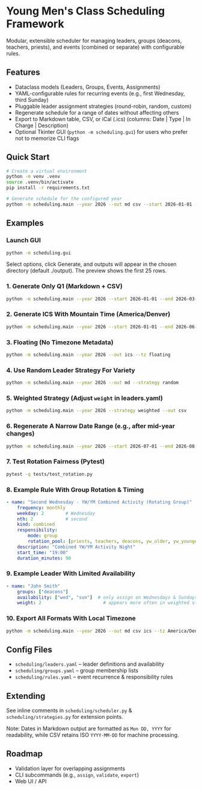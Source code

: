 # Young Men's Class Scheduling Framework

Modular, extensible scheduler for managing leaders, groups (deacons, teachers, priests), and events (combined or separate) with configurable rules.

## Features

* Dataclass models (Leaders, Groups, Events, Assignments)
* YAML-configurable rules for recurring events (e.g., first Wednesday, third Sunday)
* Pluggable leader assignment strategies (round-robin, random, custom)
* Regenerate schedule for a range of dates without affecting others
* Export to Markdown table, CSV, or iCal (.ics) (columns: Date | Type | In Charge | Description)
* Optional Tkinter GUI (`python -m scheduling.gui`) for users who prefer not to memorize CLI flags

## Quick Start

```bash
# Create a virtual environment
python -m venv .venv
source .venv/bin/activate
pip install -r requirements.txt

# Generate schedule for the configured year
python -m scheduling.main --year 2026 --out md csv --start 2026-01-01 --end 2026-12-31
```

## Examples

### Launch GUI

```bash
python -m scheduling.gui
```

Select options, click Generate, and outputs will appear in the chosen directory (default ./output). The preview shows the first 25 rows.

### 1. Generate Only Q1 (Markdown + CSV)

```bash
python -m scheduling.main --year 2026 --start 2026-01-01 --end 2026-03-31 --out md csv
```

### 2. Generate ICS With Mountain Time (America/Denver)

```bash
python -m scheduling.main --year 2026 --start 2026-01-01 --end 2026-06-30 --out ics --tz America/Denver
```

### 3. Floating (No Timezone Metadata)

```bash
python -m scheduling.main --year 2026 --out ics --tz floating
```

### 4. Use Random Leader Strategy For Variety

```bash
python -m scheduling.main --year 2026 --out md --strategy random
```

### 5. Weighted Strategy (Adjust `weight` in leaders.yaml)

```bash
python -m scheduling.main --year 2026 --strategy weighted --out csv
```

### 6. Regenerate A Narrow Date Range (e.g., after mid-year changes)

```bash
python -m scheduling.main --year 2026 --start 2026-07-01 --end 2026-08-31 --out md csv ics
```

### 7. Test Rotation Fairness (Pytest)

```bash
pytest -q tests/test_rotation.py
```

### 8. Example Rule With Group Rotation & Timing

```yaml
- name: "Second Wednesday - YW/YM Combined Activity (Rotating Group)"
	frequency: monthly
	weekday: 2        # Wednesday
	nth: 2            # second
	kind: combined
	responsibility:
		mode: group
		rotation_pool: [priests, teachers, deacons, yw_older, yw_younger]
	description: "Combined YW/YM Activity Night"
	start_time: "19:00"
	duration_minutes: 90
```

### 9. Example Leader With Limited Availability

```yaml
- name: "John Smith"
	groups: ["deacons"]
	availability: ["wed", "sun"]  # only assign on Wednesdays & Sundays
	weight: 2                       # appears more often in weighted strategy
```

### 10. Export All Formats With Local Timezone

```bash
python -m scheduling.main --year 2026 --out md csv ics --tz America/Denver
```

## Config Files

* `scheduling/leaders.yaml` – leader definitions and availability
* `scheduling/groups.yaml` – group membership lists
* `scheduling/rules.yaml` – event recurrence & responsibility rules

## Extending

See inline comments in `scheduling/scheduler.py` & `scheduling/strategies.py` for extension points.

Note: Dates in Markdown output are formatted as `Mon DD, YYYY` for readability, while CSV retains ISO `YYYY-MM-DD` for machine processing.

## Roadmap

* Validation layer for overlapping assignments
* CLI subcommands (e.g., `assign`, `validate`, `export`)
* Web UI / API
